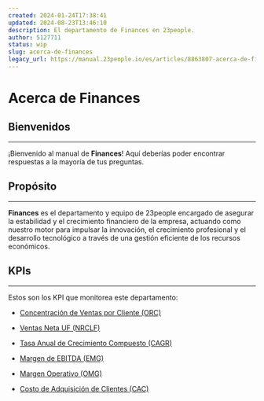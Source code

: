 ```yaml
---
created: 2024-01-24T17:38:41
updated: 2024-08-23T13:46:10
description: El departamento de Finances en 23people.
author: 5127711
status: wip
slug: acerca-de-finances
legacy_url: https://manual.23people.io/es/articles/8863807-acerca-de-finances
---
```


# Acerca de Finances

## Bienvenidos

* * *

¡Bienvenido al manual de **Finances**! Aquí deberías poder encontrar
respuestas a la mayoría de tus preguntas.

## Propósito

* * *

**Finances** es el departamento y equipo de 23people encargado de asegurar la
estabilidad y el crecimiento financiero de la empresa, actuando como nuestro
motor para impulsar la innovación, el crecimiento profesional y el desarrollo
tecnológico a través de una gestión eficiente de los recursos económicos.

## KPIs

* * *

Estos son los KPI que monitorea este departamento:

  * [Concentración de Ventas por Cliente (ORC)](/concentracion-de-ventas-total)

  * [Ventas Neta UF (NRCLF)](/total-ventas-uf)

  * [Tasa Anual de Crecimiento Compuesto (CAGR)](/tasa-de-crecimiento-anual-compuesta-carg)

  * [Margen de EBITDA (EMG)](/margen-de-ebitda-emg)

  * [Margen Operativo (OMG)](/margen-operativo-omg)

  * [Costo de Adquisición de Clientes (CAC)](/costo-de-adquisicion-de-clientes-cac)



